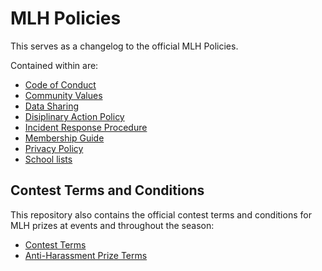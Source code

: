 # MLH Policies
This serves as a changelog to the official MLH Policies.

Contained within are:
- [Code of Conduct](code-of-conduct.md)
- [Community Values](community-values.md)
- [Data Sharing](data-sharing.md)
- [Disiplinary Action Policy](disciplinary-action.md)
- [Incident Response Procedure](incident-response.md)
- [Membership Guide](membership-guide.md)
- [Privacy Policy](privacy-policy.md)
- [School lists](schools.md)

## Contest Terms and Conditions

This repository also contains the official contest terms and conditions for MLH prizes at events and throughout the season:
- [Contest Terms](prize-terms-and-conditions/contest-terms.md)
- [Anti-Harassment Prize Terms](prize-terms-and-conditions/anti-harassment-prize-terms.md)
